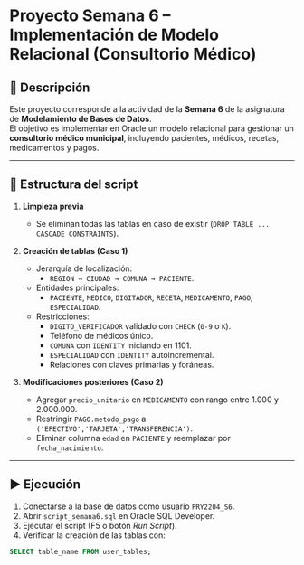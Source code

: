 # Proyecto Semana 6 – Implementación de Modelo Relacional (Consultorio Médico)

## 📌 Descripción  
Este proyecto corresponde a la actividad de la **Semana 6** de la asignatura de **Modelamiento de Bases de Datos**.  
El objetivo es implementar en Oracle un modelo relacional para gestionar un **consultorio médico municipal**, incluyendo pacientes, médicos, recetas, medicamentos y pagos.  

---
## 📂 Estructura del script  

1. **Limpieza previa**  
   - Se eliminan todas las tablas en caso de existir (`DROP TABLE ... CASCADE CONSTRAINTS`).  

2. **Creación de tablas (Caso 1)**  
   - Jerarquía de localización:  
     - `REGION → CIUDAD → COMUNA → PACIENTE`.  
   - Entidades principales:  
     - `PACIENTE`, `MEDICO`, `DIGITADOR`, `RECETA`, `MEDICAMENTO`, `PAGO`, `ESPECIALIDAD`.  
   - Restricciones:  
     - `DIGITO_VERIFICADOR` validado con `CHECK` (`0-9` o `K`).  
     - Teléfono de médicos único.  
     - `COMUNA` con `IDENTITY` iniciando en 1101.  
     - `ESPECIALIDAD` con `IDENTITY` autoincremental.  
     - Relaciones con claves primarias y foráneas.  

3. **Modificaciones posteriores (Caso 2)**  
   - Agregar `precio_unitario` en `MEDICAMENTO` con rango entre 1.000 y 2.000.000.  
   - Restringir `PAGO.metodo_pago` a `('EFECTIVO','TARJETA','TRANSFERENCIA')`.  
   - Eliminar columna `edad` en `PACIENTE` y reemplazar por `fecha_nacimiento`.  

---

## ▶️ Ejecución  
1. Conectarse a la base de datos como usuario `PRY2204_S6`.  
2. Abrir `script_semana6.sql` en Oracle SQL Developer.  
3. Ejecutar el script (F5 o botón *Run Script*).  
4. Verificar la creación de las tablas con:  

```sql
SELECT table_name FROM user_tables;

